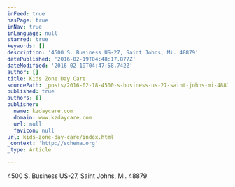 ```yaml
---
inFeed: true
hasPage: true
inNav: true
inLanguage: null
starred: true
keywords: []
description: '4500 S. Business US-27, Saint Johns, Mi. 48879'
datePublished: '2016-02-19T04:48:17.877Z'
dateModified: '2016-02-19T04:47:58.742Z'
author: []
title: Kids Zone Day Care
sourcePath: _posts/2016-02-18-4500-s-business-us-27-saint-johns-mi-48879.md
published: true
authors: []
publisher:
  name: kzdaycare.com
  domain: www.kzdaycare.com
  url: null
  favicon: null
url: kids-zone-day-care/index.html
_context: 'http://schema.org'
_type: Article

---
```

4500 S. Business US-27, Saint Johns, Mi. 48879